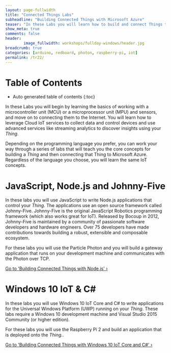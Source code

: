 ```yaml
---
layout: page-fullwidth
title: "Connected Things Labs"
subheadline: "Building Connected Things with Microsoft Azure"
teaser: "In these Labs you will learn how to build and connect Things to Microsoft Azure using Azure IoT Hubs, Azure Stream Analytics, and Power BI."
show_meta: true
comments: false
header: 
        image_fullwidth: workshops/fullday-windows/header.jpg
breadcrumb: true
categories: [arduino, redboard, photon, raspberry-pi, iot]
permalink: /tr22/
---
```


# Table of Contents
*  Auto generated table of contents
{:toc}

In these Labs you will begin by learning the basics of working with a microcontroller unit (MCU) or a microprocessor unit (MPU) and sensors, and move on to connecting them to the Internet. You will learn how to leverage Cloud IoT services to collect data and control devices and use advanced services like streaming analytics to discover insights using your _Thing_.

Depending on the programming language you prefer, you can work your way through a series of labs that will teach you the core concepts for building a _Thing_ and then connecting that Thing to Microsoft Azure. Regardless of the language you choose, you will learn the same IoT concepts.

# JavaScript, Node.js and Johnny-Five
In these labs you will use JavaScript to write Node.js applications that control your _Thing_. The applications use an open source framework called Johnny-Five. Johnny-Five is the original JavaScript Robotics programming framework (which also works great for IoT). Released by Bocoup in 2012, Johnny-Five is maintained by a community of passionate software developers and hardware engineers. Over 75 developers have made contributions towards building a robust, extensible and composable ecosystem.

For these labs you will use the Particle Photon and you will build a gateway application that runs on your development machine and communicates with the Photon over TCP.

<a class="radius button small" href="{{ site.url }}/tr22/js/">Go to 'Building Connected Things with Node.js' ›</a>

# Windows 10 IoT &amp; C\#
In these labs you will use Windows 10 IoT Core and C# to write applications for the Universal Windows Platform (UWP) running on your _Thing_. These labs require a Windows 10 development machine and Visual Studio 2015 Community (or higher edition).

For these labs you will use the Raspberry Pi 2 and build an application that is deployed onto the _Thing_..

<a class="radius button small" href="{{ site.url }}/tr22/cs/">Go to 'Building Connected Things with Windows 10 IoT Core and C#' ›</a>
